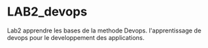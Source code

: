 # LAB2_devops
Lab2 apprendre les bases de la methode Devops.
l'apprentissage de devops pour le developpement des applications. 
